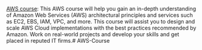 [AWS course](https://www.a2nacademy.com/course/aws-course): This AWS course will help you gain an in-depth understanding of Amazon Web Services (AWS) architectural principles and services such as EC2, EBS, IAM, VPC, and more. This course will assist you to design and scale AWS Cloud implementations with the best practices recommended by Amazon. Work on real-world projects and develop your skills and get placed in reputed IT firms.# AWS-Course
